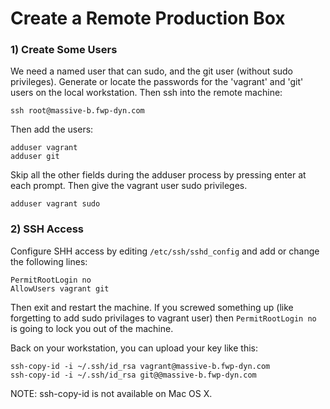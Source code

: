 Create a Remote Production Box
==============================

### 1) Create Some Users
We need a named user that can sudo, and the git user (without sudo privileges).
Generate or locate the passwords for the 'vagrant' and 'git' users on the local
workstation.  Then ssh into the remote machine:

	ssh root@massive-b.fwp-dyn.com

Then add the users:

	adduser vagrant
	adduser git

Skip all the other fields during the adduser process by pressing enter at each
prompt.  Then give the vagrant user sudo privileges.

	adduser vagrant sudo


### 2) SSH Access
Configure SHH access by editing `/etc/ssh/sshd_config` and add or change the
following lines:

	PermitRootLogin no
	AllowUsers vagrant git

Then exit and restart the machine. If you screwed something up (like forgetting
to add sudo privilages to vagrant user) then `PermitRootLogin no` is going to
lock you out of the machine.

Back on your workstation, you can upload your key like this:

	ssh-copy-id -i ~/.ssh/id_rsa vagrant@massive-b.fwp-dyn.com
	ssh-copy-id -i ~/.ssh/id_rsa git@@massive-b.fwp-dyn.com

NOTE: ssh-copy-id is not available on Mac OS X.
